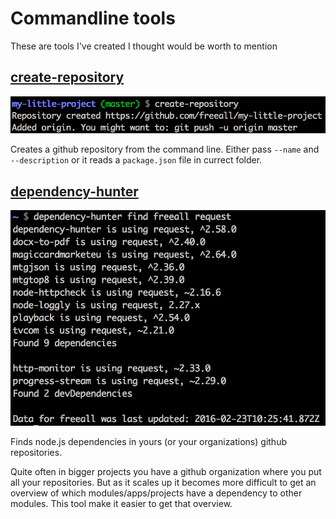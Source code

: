 # Commandline tools

These are tools I've created I thought would be worth to mention

## [create-repository](https://github.com/freeall/create-repository)

![Screenshot](/screenshots/create-repository.png)

Creates a github repository from the command line. Either pass `--name` and `--description` or it reads a `package.json` file in currect folder.

## [dependency-hunter](https://github.com/freeall/dependency-hunter)
![Screenshot](/screenshots/dependency-hunter.png)

Finds node.js dependencies in yours (or your organizations) github repositories.

Quite often in bigger projects you have a github organization where you put all your repositories. But as it scales up it becomes more difficult to get an overview of which modules/apps/projects have a dependency to other modules. This tool make it easier to get that overview.
